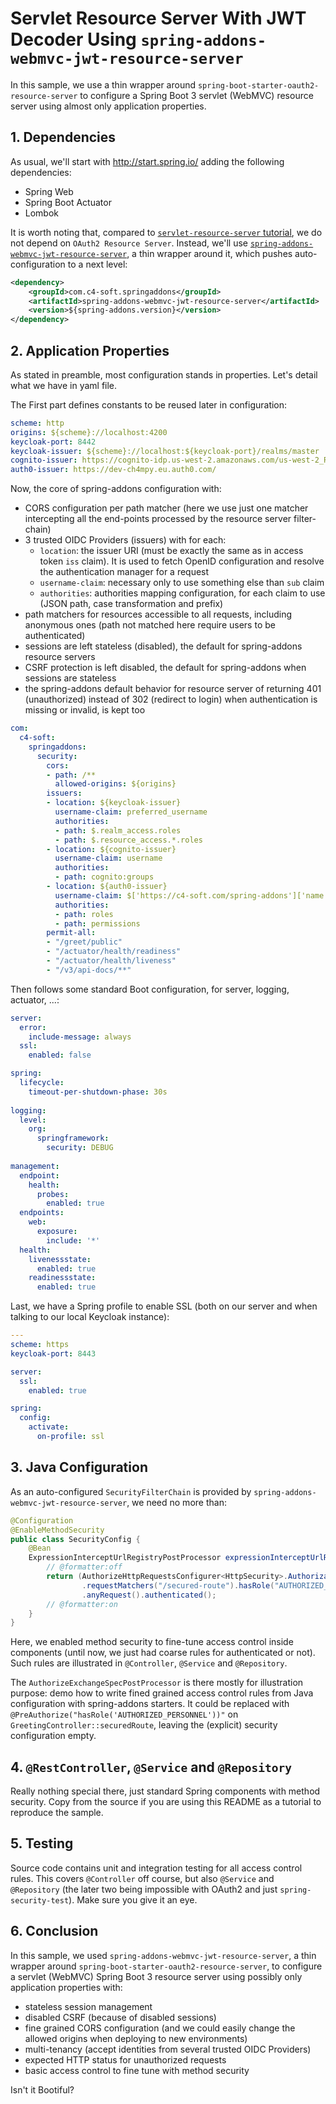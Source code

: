 # Servlet Resource Server With JWT Decoder Using `spring-addons-webmvc-jwt-resource-server`
In this sample, we use a thin wrapper around `spring-boot-starter-oauth2-resource-server` to configure a Spring Boot 3 servlet (WebMVC) resource server using almost only application properties.

## 1. Dependencies
As usual, we'll start with http://start.spring.io/ adding the following dependencies:
- Spring Web
- Spring Boot Actuator
- Lombok

It is worth noting that, compared to [`servlet-resource-server` tutorial](https://github.com/ch4mpy/spring-addons/tree/master/samples/tutorials/servlet-resource-server), we do not depend on `OAuth2 Resource Server`. Instead, we'll use [`spring-addons-webmvc-jwt-resource-server`](https://central.sonatype.com/artifact/com.c4-soft.springaddons/spring-addons-webmvc-jwt-resource-server/6.1.4), a thin wrapper around it, which pushes auto-configuration to a next level:
```xml
<dependency>
    <groupId>com.c4-soft.springaddons</groupId>
    <artifactId>spring-addons-webmvc-jwt-resource-server</artifactId>
    <version>${spring-addons.version}</version>
</dependency>
```

## 2. Application Properties
As stated in preamble, most configuration stands in properties. Let's detail what we have in yaml file.

The First part defines constants to be reused later in configuration:
```yaml
scheme: http
origins: ${scheme}://localhost:4200
keycloak-port: 8442
keycloak-issuer: ${scheme}://localhost:${keycloak-port}/realms/master
cognito-issuer: https://cognito-idp.us-west-2.amazonaws.com/us-west-2_RzhmgLwjl
auth0-issuer: https://dev-ch4mpy.eu.auth0.com/
```

Now, the core of spring-addons configuration with:
- CORS configuration per path matcher (here we use just one matcher intercepting all the end-points processed by the resource server filter-chain)
- 3 trusted OIDC Providers (issuers) with for each:
  * `location`: the issuer URI (must be exactly the same as in access token `iss` claim). It is used to fetch OpenID configuration and resolve the authentication manager for a request
  * `username-claim`: necessary only to use something else than `sub` claim
  * `authorities`: authorities mapping configuration, for each claim to use (JSON path, case transformation and prefix)
- path matchers for resources accessible to all requests, including anonymous ones (path not matched here require users to be authenticated)
- sessions are left stateless (disabled), the default for spring-addons resource servers
- CSRF protection is left disabled, the default for spring-addons when sessions are stateless
- the spring-addons default behavior for resource server of returning 401 (unauthorized) instead of 302 (redirect to login) when authentication is missing or invalid, is kept too
```yaml
com:
  c4-soft:
    springaddons:
      security:
        cors:
        - path: /**
          allowed-origins: ${origins}
        issuers:
        - location: ${keycloak-issuer}
          username-claim: preferred_username
          authorities:
          - path: $.realm_access.roles
          - path: $.resource_access.*.roles
        - location: ${cognito-issuer}
          username-claim: username
          authorities:
          - path: cognito:groups
        - location: ${auth0-issuer}
          username-claim: $['https://c4-soft.com/spring-addons']['name']
          authorities:
          - path: roles
          - path: permissions
        permit-all:
        - "/greet/public"
        - "/actuator/health/readiness"
        - "/actuator/health/liveness"
        - "/v3/api-docs/**"
```
Then follows some standard Boot configuration, for server, logging, actuator, ...:
```yaml
server:
  error:
    include-message: always
  ssl:
    enabled: false

spring:
  lifecycle:
    timeout-per-shutdown-phase: 30s
    
logging:
  level:
    org:
      springframework:
        security: DEBUG
        
management:
  endpoint:
    health:
      probes:
        enabled: true
  endpoints:
    web:
      exposure:
        include: '*'
  health:
    livenessstate:
      enabled: true
    readinessstate:
      enabled: true
```
Last, we have a Spring profile to enable SSL (both on our server and when talking to our local Keycloak instance):
```yaml
---
scheme: https
keycloak-port: 8443

server:
  ssl:
    enabled: true

spring:
  config:
    activate:
      on-profile: ssl
```

## 3. Java Configuration
As an auto-configured `SecurityFilterChain` is provided by `spring-addons-webmvc-jwt-resource-server`, we need no more than:
```java
@Configuration
@EnableMethodSecurity
public class SecurityConfig {
    @Bean
    ExpressionInterceptUrlRegistryPostProcessor expressionInterceptUrlRegistryPostProcessor() {
        // @formatter:off
        return (AuthorizeHttpRequestsConfigurer<HttpSecurity>.AuthorizationManagerRequestMatcherRegistry registry) -> registry
                .requestMatchers("/secured-route").hasRole("AUTHORIZED_PERSONNEL")
                .anyRequest().authenticated();
        // @formatter:on
    }
}
```
Here, we enabled method security to fine-tune access control inside components (until now, we just had coarse rules for authenticated or not). Such rules are illustrated in `@Controller`, `@Service` and `@Repository`.

The `AuthorizeExchangeSpecPostProcessor` is there mostly for illustration purpose: demo how to write fined grained access control rules from Java configuration with spring-addons starters. It could be replaced with `@PreAuthorize("hasRole('AUTHORIZED_PERSONNEL'))"` on `GreetingController::securedRoute`, leaving the (explicit) security configuration empty.

## 4. `@RestController`, `@Service` and `@Repository`
Really nothing special there, just standard Spring components with method security. Copy from the source if you are using this README as a tutorial to reproduce the sample.

## 5. Testing
Source code contains unit and integration testing for all access control rules. This covers `@Controller` off course, but also `@Service` and `@Repository` (the later two being impossible with OAuth2 and just `spring-security-test`). Make sure you give it an eye.

## 6. Conclusion
In this sample, we used `spring-addons-webmvc-jwt-resource-server`, a thin wrapper around `spring-boot-starter-oauth2-resource-server`, to configure a servlet (WebMVC) Spring Boot 3 resource server using possibly only application properties with:
- stateless session management
- disabled CSRF (because of disabled sessions)
- fine grained CORS configuration (and we could easily change the allowed origins when deploying to new environments)
- multi-tenancy (accept identities from several trusted OIDC Providers)
- expected HTTP status for unauthorized requests
- basic access control to fine tune with method security

Isn't it Bootiful?
